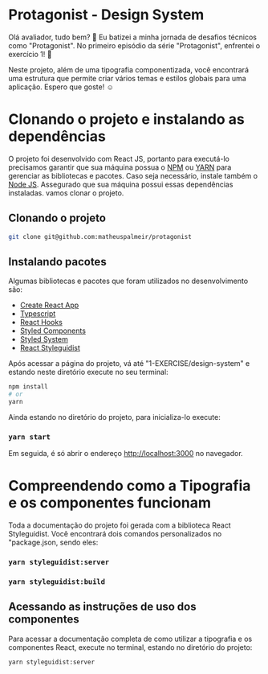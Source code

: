 # Protagonist - Design System

Olá avaliador, tudo bem? :call_me_hand:
Eu batizei a minha jornada de desafios técnicos como "Protagonist". 
No primeiro episódio da série "Protagonist", enfrentei o exercício 1! :muscle:

Neste projeto, além de uma tipografia componentizada, você encontrará uma estrutura que permite criar vários temas e estilos globais para uma aplicação.
Espero que goste! :relaxed: 

# Clonando o projeto e instalando as dependências

O projeto foi desenvolvido com React JS, portanto para executá-lo precisamos garantir que sua máquina possua o [NPM](https://www.npmjs.com/get-npm) ou [YARN](https://classic.yarnpkg.com/en/docs/install/#windows-stable) para gerenciar as bibliotecas e pacotes. Caso seja necessário, instale também o [Node JS](https://nodejs.org/en/download/). Assegurado que sua máquina possui essas dependências instaladas. vamos clonar o projeto. 

## Clonando o projeto
```bash
git clone git@github.com:matheuspalmeir/protagonist
```
##  Instalando pacotes

Algumas bibliotecas e pacotes que foram utilizados no desenvolvimento são: 
* [Create React App](https://github.com/facebook/create-react-app)
* [Typescript](https://www.typescriptlang.org/)
* [React Hooks](https://pt-br.reactjs.org/docs/hooks-intro.html)
* [Styled Components](https://styled-components.com/docs/api)
* [Styled System](https://styled-system.com/)
* [React Styleguidist](https://github.com/styleguidist/react-styleguidist)

Após acessar a página do projeto, vá até "1-EXERCISE/design-system" e estando neste diretório execute no seu terminal: 

```bash
npm install
# or
yarn 
```

Ainda estando no diretório do projeto, para inicializa-lo execute: 

### `yarn start`

Em seguida, é só abrir o endereço [http://localhost:3000](http://localhost:3000) no navegador. 

# Compreendendo como a Tipografia e os componentes funcionam

Toda a documentação do projeto foi gerada com a biblioteca React Styleguidist. Você encontrará dois comandos personalizados no "package.json, sendo eles:

### `yarn styleguidist:server`
### `yarn styleguidist:build`

## Acessando as instruções de uso dos componentes

Para acessar a documentação completa de como utilizar a tipografia e os componentes React, execute no terminal, estando no diretório do projeto:
```bash
yarn styleguidist:server
```




